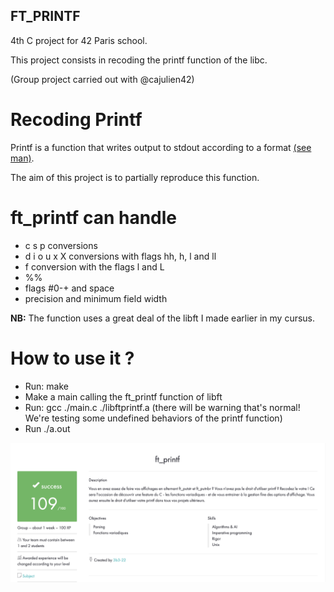 ## FT_PRINTF

4th C project for 42 Paris school.

This project consists in recoding the printf function of the libc.

(Group project carried out with @cajulien42)

# Recoding Printf

Printf is a function that writes output to stdout according to a format [(see man)](https://linux.die.net/man/3/printf).

The aim of this project is to partially reproduce this function.

<h1>ft_printf can handle</h1>
<ul>
<li>c s p conversions</li>
<li>d i o u x X conversions with flags hh, h, l and ll</li>
<li>f conversion with the flags l and L</li>
<li>%%</li>
<li>flags #0-+ and space</li>
<li>precision and minimum field width</li>
</ul>

<b>NB:</b> The function uses a great deal of the libft I made earlier in my cursus.

# How to use it ?

<ul>
<li>Run: make</li>
<li>Make a main calling the ft_printf function of libft </li>
<li>Run: gcc ./main.c ./libftprintf.a (there will be warning that's normal! We're testing some undefined behaviors of the printf function)</li>
<li>Run ./a.out</li>
</ul>

![Grade](./grade.png?raw=true "grade")
